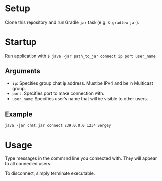 # Setup

Clone this repository and run Gradle `jar` task (e.g. `$ gradlew jar`).

# Startup

Run application with `$ java -jar path_to_jar connect ip port user_name`

## Arguments

* `ip`: Specifies group chat ip address. Must be IPv4 and be in Multicast group.
* `port`: Specifies port to make connection with.
* `user_name`: Specifies user's name that will be visible to other users.

## Example
`java -jar chat.jar connect 239.0.0.0 1234 Sergey`

# Usage

Type messages in the command line you connected with. They will appear to all connected users.

To disconnect, simply terminate executable.